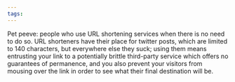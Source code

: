 ```yaml
---
tags: 
---
```


Pet peeve: people who use URL shortening services when there is no need to do so. URL shorteners have their place for twitter posts, which are limited to 140 characters, but everywhere else they suck; using them means entrusting your link to a potentially brittle third-party service which offers no guarantees of permanence, and you also prevent your visitors from mousing over the link in order to see what their final destination will be.
